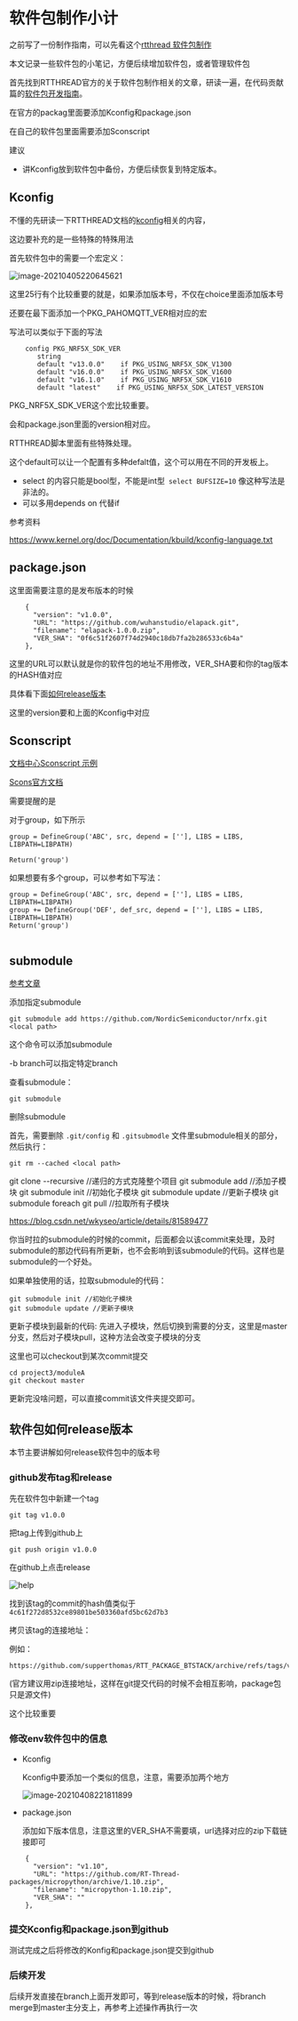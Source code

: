 # 软件包制作小计

之前写了一份制作指南，可以先看这个[rtthread 软件包制作](https://blog.csdn.net/lt6210925/article/details/105176863?spm=1001.2014.3001.5501)

本文记录一些软件包的小笔记，方便后续增加软件包，或者管理软件包

首先找到RTTHREAD官方的关于软件包制作相关的文章，研读一遍，在代码贡献篇的[软件包开发指南](https://www.rt-thread.org/document/site/development-guide/package/package/)。

在官方的packag里面要添加Kconfig和package.json

在自己的软件包里面需要添加Sconscript

建议

- 讲Kconfig放到软件包中备份，方便后续恢复到特定版本。

## Kconfig

不懂的先研读一下RTTHREAD文档的[kconfig](https://docs.rt-thread.org/#/development-tools/kconfig/kconfig)相关的内容，

这边要补充的是一些特殊的特殊用法

首先软件包中的需要一个宏定义：

![image-20210405220645621](images/image-20210405220645621.png)

这里25行有个比较重要的就是，如果添加版本号，不仅在choice里面添加版本号

还要在最下面添加一个PKG_PAHOMQTT_VER相对应的宏

写法可以类似于下面的写法

```
    config PKG_NRF5X_SDK_VER
       string
       default "v13.0.0"    if PKG_USING_NRF5X_SDK_V1300
       default "v16.0.0"    if PKG_USING_NRF5X_SDK_V1600
       default "v16.1.0"    if PKG_USING_NRF5X_SDK_V1610
       default "latest"    if PKG_USING_NRF5X_SDK_LATEST_VERSION

```

PKG_NRF5X_SDK_VER这个宏比较重要。

会和package.json里面的version相对应。

RTTHREAD脚本里面有些特殊处理。

这个default可以让一个配置有多种defalt值，这个可以用在不同的开发板上。

- select 的内容只能是bool型，不能是int型` select BUFSIZE=10` 像这种写法是非法的。
- 可以多用depends on 代替if

参考资料

https://www.kernel.org/doc/Documentation/kbuild/kconfig-language.txt

## package.json

这里面需要注意的是发布版本的时候

```
    {
      "version": "v1.0.0",
      "URL": "https://github.com/wuhanstudio/elapack.git",
      "filename": "elapack-1.0.0.zip",
      "VER_SHA": "0f6c51f2607f74d2940c18db7fa2b286533c6b4a"
    },
```

这里的URL可以默认就是你的软件包的地址不用修改，VER_SHA要和你的tag版本的HASH值对应

具体看下面[如何release版本](#如何release版本)

这里的version要和上面的Kconfig中对应

## Sconscript

[文档中心Sconscript 示例](https://docs.rt-thread.org/#/development-tools/scons/scons?id=sconscript-%e7%a4%ba%e4%be%8b)

[Scons官方文档](https://scons.org/documentation.html)

需要提醒的是

对于group，如下所示

```
group = DefineGroup('ABC', src, depend = [''], LIBS = LIBS, LIBPATH=LIBPATH)

Return('group')

```

如果想要有多个group，可以参考如下写法：

```
group = DefineGroup('ABC', src, depend = [''], LIBS = LIBS, LIBPATH=LIBPATH)
group += DefineGroup('DEF', def_src, depend = [''], LIBS = LIBS, LIBPATH=LIBPATH)
Return('group')


```





## submodule

[参考文章](https://club.rt-thread.org/ask/article/2689.html)



添加指定submodule

```console
git submodule add https://github.com/NordicSemiconductor/nrfx.git <local path>
```

这个命令可以添加submodule

-b branch可以指定特定branch



查看submodule：

```
git submodule
```





删除submodule

首先，需要删除 `.git/config` 和 `.gitsubmodle` 文件里submodule相关的部分，然后执行：

```
git rm --cached <local path>
```



git clone <repository> --recursive  //递归的方式克隆整个项目
git submodule add <repository> <path> //添加子模块
git submodule init //初始化子模块
git submodule update //更新子模块
git submodule foreach git pull  //拉取所有子模块

https://blog.csdn.net/wkyseo/article/details/81589477



你当时拉的submodule的时候的commit，后面都会以该commit来处理，及时submodule的那边代码有所更新，也不会影响到该submodule的代码。这样也是submodule的一个好处。



如果单独使用的话，拉取submodule的代码：

```
git submodule init //初始化子模块
git submodule update //更新子模块
```



更新子模块到最新的代码: 先进入子模块，然后切换到需要的分支，这里是master分支，然后对子模块pull，这种方法会改变子模块的分支

这里也可以checkout到某次commit提交

```
cd project3/moduleA
git checkout master
```

更新完没啥问题，可以直接commit该文件夹提交即可。







## 软件包如何release版本

本节主要讲解如何release软件包中的版本号

### github发布tag和release

先在软件包中新建一个tag

```
git tag v1.0.0
```

把tag上传到github上

```
git push origin v1.0.0
```

在github上点击release

![help](images/help.gif)



找到该tag的commit的hash值类似于`4c61f272d8532ce89801be503360afd5bc62d7b3`

拷贝该tag的连接地址：

例如：

```
https://github.com/supperthomas/RTT_PACKAGE_BTSTACK/archive/refs/tags/v1.0.0.zip
```

(官方建议用zip连接地址，这样在git提交代码的时候不会相互影响，package包只是源文件)

这个比较重要

### 修改env软件包中的信息

- Kconfig

  Kconfig中要添加一个类似的信息，注意，需要添加两个地方

  ![image-20210408221811899](images/image-20210408221811899.png)

- package.json

  添加如下版本信息，注意这里的VER_SHA不需要填，url选择对应的zip下载链接即可

```
    {
      "version": "v1.10",
      "URL": "https://github.com/RT-Thread-packages/micropython/archive/1.10.zip",
      "filename": "micropython-1.10.zip",
      "VER_SHA": ""
    },
```

### 提交Kconfig和package.json到github

测试完成之后将修改的Konfig和package.json提交到github

### 后续开发

后续开发直接在branch上面开发即可，等到release版本的时候，将branch merge到master主分支上，再参考上述操作再执行一次